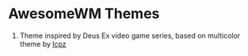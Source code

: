 # AwesomeWM Themes

1. Theme inspired by Deus Ex video game series, based on multicolor theme by <a href="[github.com/lcpz](https://github.com/lcpz)">lcpz<a>
